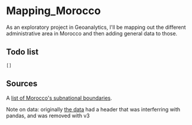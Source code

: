 # Mapping_Morocco
As an exploratory project in Geoanalytics, I'll be mapping out the different administrative area in Morocco and then adding general data to those.

## Todo list
    [] 

## Sources
A [list of Morocco's subnational boundaries](https://data.humdata.org/dataset/cod-ab-mar).


Note on data: originally [the data](https://api.worldbank.org/v2/en/country/MAR?downloadformat=csv) had a header that was interferring with pandas, and was removed with v3
